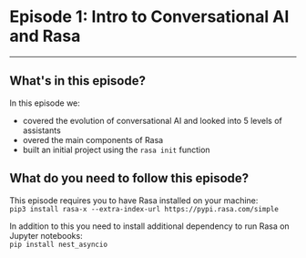 # Episode 1: Intro to Conversational AI and Rasa

---
## What's in this episode?

In this episode we:
- covered the evolution of conversational AI and looked into 5 levels of assistants
- overed the main components of Rasa
- built an initial project using the `rasa init` function

## What do you need to follow this episode?

This episode requires you to have Rasa installed on your machine:  
```pip3 install rasa-x --extra-index-url https://pypi.rasa.com/simple```

In addition to this you need to install additional dependency to run Rasa on Jupyter 
notebooks:  
```pip install nest_asyncio```
